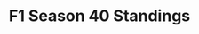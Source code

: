 ---
layout: seasons_offline
slug: s40
title: F1 Season 40 Standings
description: F1 Season 40 Standings
permalink: '/:categories/standings'
category: f1
menu_title: F1 Standings
menu_icon: /assets/site-img/f1-48x48.png
menu_hide: false
---